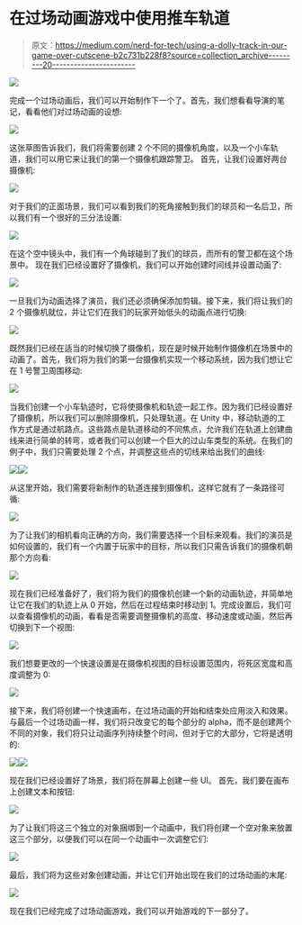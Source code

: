 # 在过场动画游戏中使用推车轨道

> 原文：<https://medium.com/nerd-for-tech/using-a-dolly-track-in-our-game-over-cutscene-b2c731b228f8?source=collection_archive---------20----------------------->

![](img/c749479146a4bb7aee6dcfa6cd43d593.png)

完成一个过场动画后，我们可以开始制作下一个了。首先，我们想看看导演的笔记，看看他们对过场动画的设想:

![](img/ecb8ed0c574c2ba06bfff79eae6405f1.png)

这张草图告诉我们，我们将需要创建 2 个不同的摄像机角度，以及一个小车轨道，我们可以用它来让我们的第一个摄像机跟踪警卫。
首先，让我们设置好两台摄像机:

![](img/c73a716fbece6d372295a96b446bfcd7.png)

对于我们的正面场景，我们可以看到我们的死角接触到我们的球员和一名后卫，所以我们有一个很好的三分法设置:

![](img/0b315d01887d0cdfa8e9b10660a73b06.png)

在这个空中镜头中，我们有一个角球碰到了我们的球员，而所有的警卫都在这个场景中。
现在我们已经设置好了摄像机，我们可以开始创建时间线并设置动画了:

![](img/b24b6cb4c69e431bfc112a9c90b2df13.png)

一旦我们为动画选择了演员，我们还必须确保添加剪辑。接下来，我们将让我们的 2 个摄像机就位，并让它们在我们的玩家开始低头的动画点进行切换:

![](img/62184c886f670fde5516d644f21d1c2c.png)

既然我们已经在适当的时候切换了摄像机，现在是时候开始制作摄像机在场景中的动画了。首先，我们将为我们的第一台摄像机实现一个移动系统，因为我们想让它在 1 号警卫周围移动:

![](img/a4d38f39ddf689ba1cbe16272ee50aff.png)

当我们创建一个小车轨迹时，它将使摄像机和轨迹一起工作。因为我们已经设置好了摄像机，所以我们可以删除摄像机，只处理轨道。在 Unity 中，移动轨道的工作方式是通过航路点。这些路点是轨道移动的不同焦点，允许我们在轨道上创建曲线来进行简单的转弯，或者我们可以创建一个巨大的过山车类型的系统。在我们的例子中，我们只需要处理 2 个点，并调整这些点的切线来给出我们的曲线:

![](img/ad8af838e2b8bb4efbd6b7d4faaf7468.png)![](img/b8390ed0cd6c8d72c629c45555085e38.png)

从这里开始，我们需要将新制作的轨道连接到摄像机，这样它就有了一条路径可循:

![](img/6436344663ab63aac9b4130c07455e48.png)

为了让我们的相机看向正确的方向，我们需要选择一个目标来观看。我们的演员是如何设置的，我们有一个内置于玩家中的目标，所以我们只需告诉我们的摄像机朝那个方向看:

![](img/6ec5727b47b74c29008d317b33bd0c9f.png)

现在我们已经准备好了，我们将为我们的摄像机创建一个新的动画轨迹，并简单地让它在我们的轨迹上从 0 开始，然后在过程结束时移动到 1。完成设置后，我们可以查看摄像机的动画，看看是否需要调整摄像机的高度、移动速度或动画，然后再切换到下一个视图:

![](img/823e7b80f9542821cc721e9ba94f9508.png)

我们想要更改的一个快速设置是在摄像机视图的目标设置范围内，将死区宽度和高度调整为 0:

![](img/22df94147cd7f5c3a89ff5aa5dc1f081.png)

接下来，我们将创建一个快速画布，在过场动画的开始和结束处应用淡入和效果。与最后一个过场动画一样，我们将只改变它的每个部分的 alpha，而不是创建两个不同的对象，我们将只让动画序列持续整个时间，但对于它的大部分，它将是透明的:

![](img/35744ee1a75bdfb754005009c1980441.png)![](img/d39312620b84020625c7cdd7ab289100.png)

现在我们已经设置好了场景，我们将在屏幕上创建一些 UI。
首先，我们要在画布上创建文本和按钮:

![](img/99ef2dfd22655edd66cc103f1e36b84e.png)

为了让我们将这三个独立的对象捆绑到一个动画中，我们将创建一个空对象来放置这三个部分，以便我们可以在同一个动画中一次调整它们:

![](img/a1d3ee83069f5be779f377a3367c46e1.png)

最后，我们将为这些对象创建动画，并让它们开始出现在我们的过场动画的末尾:

![](img/fc65b7d60613b7ba30f49b0415d24d4a.png)

现在我们已经完成了过场动画游戏，我们可以开始游戏的下一部分了。